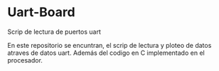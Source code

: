 # Uart-Board
Scrip de lectura de puertos uart 

En este repositorio se encuntran, el scrip de lectura y ploteo de datos atraves de datos uart. Además del codigo en C implementado en el procesador. 
